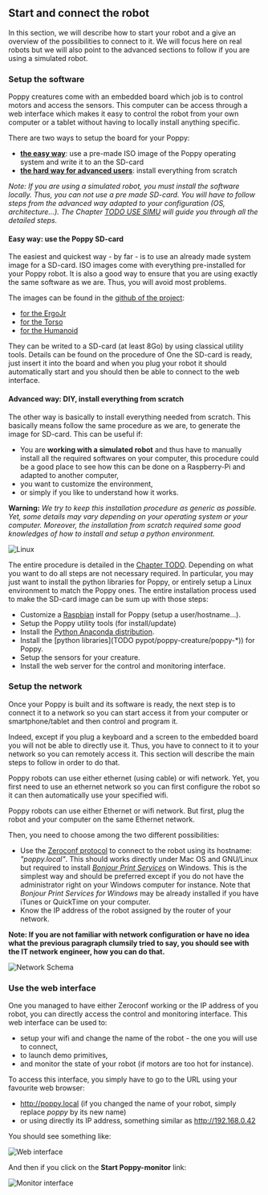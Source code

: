 ## Start and connect the robot

In this section, we will describe how to start your robot and a give an overview of the possibilities to connect to it. We will focus here on real robots but we will also point to the advanced sections to follow if you are using a simulated robot.

### Setup the software

Poppy creatures come with an embedded board which job is to control motors and access the sensors. This computer can be access through a web interface which makes it easy to control the robot from your own computer or a tablet without having to locally install anything specific.

There are two ways to setup the board for your Poppy:
* [**the easy way**](#easy-way-use-the-poppy-sd-card): use a pre-made ISO image of the Poppy operating system and write it to an the SD-card
* [**the hard way for advanced users**](#advanced-way-diy-install-everything-from-scratch): install everything from scratch


*Note: If you are using a simulated robot, you  must install the software locally. Thus, you can not use a pre made SD-card. You will have to follow steps from the advanced way adapted to your configuration (OS, architecture...). The Chapter [TODO USE SIMU](#TODO) will guide you through all the detailed steps.*

#### Easy way: use the Poppy SD-card


The easiest and quickest way - by far - is to use an already made system image for a SD-card. ISO images come with everything pre-installed for your Poppy robot. It is also a good way to ensure that you are using exactly the same software as we are. Thus, you will avoid most problems.

The images can be found in the [github of the project](#TODO):

* [for the ErgoJr](#TODO)
* [for the Torso](#TODO)
* [for the Humanoid](#TODO)


They can be writed to a SD-card (at least 8Go) by using classical utility tools. Details can be found on the procedure of <!-- TODO :lien interne -->
One the SD-card is ready, just insert it into the board and when you plug your robot it should automatically start and you should then be able to connect to the web interface.

#### Advanced way: DIY, install everything from scratch

The other way is basically to install everything needed from scratch. This basically means follow the same procedure as we are, to generate the image for SD-card. This can be useful if:

* You are **working with a simulated robot** and thus have to manually install all the required softwares on your computer, this procedure could be a good place to see how this can be done on a Raspberry-Pi and adapted to another computer,
* you want to customize the environment,
* or simply if you like to understand how it works.

**Warning:** *We try to keep this installation procedure as generic as possible. Yet, some details may vary depending on your operating system or your computer. Moreover, the installation from scratch required some good knowledges of how to install and setup a python environment.*

![Linux](../img/linux.jpg)

The entire procedure is detailed in the [Chapter TODO](#TODO). Depending on what you want to do all steps are not necessary required. In particular, you may just want to install the python libraries for Poppy, or entirely setup a Linux environment to match the Poppy ones. The entire installation process used to make the SD-card image can be sum up with those steps:
* Customize a [Raspbian](https://www.raspbian.org) install for Poppy (setup a user/hostname...).
* Setup the Poppy utility tools (for install/update)
* Install the [Python Anaconda distribution](https://www.continuum.io/why-anaconda).
* Install the [python libraries](TODO pypot/poppy-creature/poppy-\*)) for Poppy.
* Setup the sensors for your creature.
* Install the web server for the control and monitoring interface.

### Setup the network

Once your Poppy is built and its software is ready, the next step is to connect it to a network so you can start access it from your computer or smartphone/tablet and then control and program it.

Indeed, except if you plug a keyboard and a screen to the embedded board you will not be able to directly use it. Thus, you have to connect to it to your network so you can remotely access it. This section will describe the main steps to follow in order to do that.

Poppy robots can use either ethernet (using cable) or wifi network. Yet, you first need to use an ethernet network so you can first configure the robot so it can then automatically use your specified wifi.


Poppy robots can use either Ethernet or wifi network. But first, plug the robot and your computer on the same Ethernet network.

Then, you need to choose among the two different possibilities:


*  Use the [Zeroconf protocol](https://fr.wikipedia.org/wiki/Zeroconf) to connect to the robot using its hostname: *"poppy.local"*. This should works directly under Mac OS and GNU/Linux but required to install [*Bonjour Print Services*](https://support.apple.com/kb/DL999) on Windows. This is the simplest way and should be preferred except if you do not have the administrator right on your Windows computer for instance. Note that *Bonjour Print Services for Windows* may be already installed if you have iTunes or QuickTime on your computer.
* Know the IP address of the robot assigned by the router of your network.

**Note: If you are not familiar with network configuration or have no idea what the previous paragraph clumsily tried to say, you should see with the IT network engineer, how you can do that.**

![Network Schema](../img/network.png)

### Use the web interface

One you managed to have either Zeroconf working or the IP address of you robot, you can directly access the control and monitoring interface. This web interface can be used to:

* setup your wifi and change the name of the robot - the one you will use to connect,
* to launch demo primitives,
* and monitor the state of your robot (if motors are too hot for instance).

To access this interface, you simply have to go to the URL using your favourite web browser:

* http://poppy.local (if you changed the name of your robot, simply replace *poppy* by its new name)
* or using directly its IP address, something similar as http://192.168.0.42

You should see something like:

![Web interface](../img/poppy_home.png)

And then if you click on the **Start Poppy-monitor** link:

![Monitor interface](../img/poppy_monitor.png)
